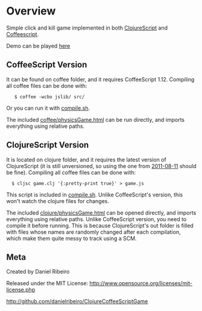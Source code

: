 Overview
==============

Simple click and kill game implemented in both [ClojureScript](https://github.com/clojure/clojurescript/wiki) and [Coffeescript](http://jashkenas.github.com/coffee-script/).

Demo can be played [here](http://danielribeiro.github.com/ClojureCoffeeScriptGame/)

CoffeeScript Version
----
It can be found on coffee folder, and it requires CoffeeScript 1.12. Compiling all coffee files can be done with:

       $ coffee -wcbo jslib/ src/

Or you can run it with [compile.sh](https://github.com/danielribeiro/ClojureCoffeeScriptGame/blob/master/coffee/compile.sh).

The included [coffee/physicsGame.html](https://github.com/danielribeiro/ClojureCoffeeScriptGame/blob/master/coffee/physicsGame.html) can be run directly, and imports everything using relative paths.


ClojureScript Version
----
It is located on clojure folder, and it requires the latest version of ClojureScript (it is still unversioned, so using the one from [2011-08-11](https://github.com/clojure/clojurescript/commits/master) should be fine). Compiling all coffee files can be done with:

      $ cljsc game.clj '{:pretty-print true}' > game.js

This script is included in [compile.sh](https://github.com/danielribeiro/ClojureCoffeeScriptGame/blob/master/clojure/compile.sh). Unlike CoffeeScript's version, this won't watch the clojure files for changes.

The included [clojure/physicsGame.html](https://github.com/danielribeiro/ClojureCoffeeScriptGame/blob/master/clojure/physicsGame.html) can be opened directly, and imports everything using relative paths. Unlike CoffeeScript version, you need to compile it before running. This is because ClojureScript's out folder is filled with files whose names are randomly changed after each compilation, which make them quite messy to track using a SCM.

Meta
----

Created by Daniel Ribeiro

Released under the MIT License: http://www.opensource.org/licenses/mit-license.php

http://github.com/danielribeiro/ClojureCoffeeScriptGame
